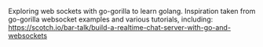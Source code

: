 Exploring web sockets with go-gorilla to learn golang. Inspiration taken from go-gorilla websocket examples and various tutorials, including: https://scotch.io/bar-talk/build-a-realtime-chat-server-with-go-and-websockets
